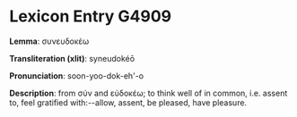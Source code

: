 # Lexicon Entry G4909

**Lemma**: συνευδοκέω

**Transliteration (xlit)**: syneudokéō

**Pronunciation**: soon-yoo-dok-eh'-o

**Description**:
from σύν and εὐδοκέω; to think well of in common, i.e. assent to, feel gratified with:--allow, assent, be pleased, have pleasure.
